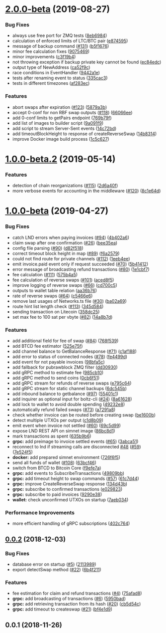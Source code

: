 # [2.0.0-beta](https://github.com/BoltzExchange/boltz-backend/compare/v1.0.0-beta.2...v2.0.0-beta) (2019-08-27)


### Bug Fixes

* always use free port for ZMQ tests ([8eb6984](https://github.com/BoltzExchange/boltz-backend/commit/8eb6984))
* calculation of enforced limits of LTC/BTC pair ([e874595](https://github.com/BoltzExchange/boltz-backend/commit/e874595))
* message of backup command ([#131](https://github.com/BoltzExchange/boltz-backend/issues/131)) ([b5f1676](https://github.com/BoltzExchange/boltz-backend/commit/b5f1676))
* minor fee calculation fixes ([9075469](https://github.com/BoltzExchange/boltz-backend/commit/9075469))
* minor improvements ([c3f19b4](https://github.com/BoltzExchange/boltz-backend/commit/c3f19b4))
* not throwing exception if backup private key cannot be found ([ec84edc](https://github.com/BoltzExchange/boltz-backend/commit/ec84edc))
* output type of NewAddress ([ca52f9c](https://github.com/BoltzExchange/boltz-backend/commit/ca52f9c))
* race conditions in EventHandler ([9442a1e](https://github.com/BoltzExchange/boltz-backend/commit/9442a1e))
* tests after renaming event to status ([335cac3](https://github.com/BoltzExchange/boltz-backend/commit/335cac3))
* tests in different timezones ([af283ec](https://github.com/BoltzExchange/boltz-backend/commit/af283ec))


### Features

* abort swaps after expiration ([#123](https://github.com/BoltzExchange/boltz-backend/issues/123)) ([5879a3b](https://github.com/BoltzExchange/boltz-backend/commit/5879a3b))
* accept 0-conf for non RBF swap outputs ([#118](https://github.com/BoltzExchange/boltz-backend/issues/118)) ([66066ee](https://github.com/BoltzExchange/boltz-backend/commit/66066ee))
* add 0-conf limits to getPairs endpoint ([769b79f](https://github.com/BoltzExchange/boltz-backend/commit/769b79f))
* add list of images to builder script ([9a091f9](https://github.com/BoltzExchange/boltz-backend/commit/9a091f9))
* add script to stream Server-Sent events ([14c72bd](https://github.com/BoltzExchange/boltz-backend/commit/14c72bd))
* add timeoutBlockHeight to response of createReverseSwap ([14b8314](https://github.com/BoltzExchange/boltz-backend/commit/14b8314))
* improve Docker image build process ([1c5c627](https://github.com/BoltzExchange/boltz-backend/commit/1c5c627))



# [1.0.0-beta.2](https://github.com/BoltzExchange/boltz-backend/compare/v1.0.0-beta...v1.0.0-beta.2) (2019-05-14)


### Features

* detection of chain reorganizations ([#115](https://github.com/BoltzExchange/boltz-backend/issues/115)) ([2d6a40f](https://github.com/BoltzExchange/boltz-backend/commit/2d6a40f))
* more verbose events for accounting in the middleware ([#120](https://github.com/BoltzExchange/boltz-backend/issues/120)) ([8c1e64d](https://github.com/BoltzExchange/boltz-backend/commit/8c1e64d))



# [1.0.0-beta](https://github.com/BoltzExchange/boltz-backend/compare/v0.0.2...v1.0.0-beta) (2019-04-27)


### Bug Fixes

* catch LND errors when paying invoices ([#94](https://github.com/BoltzExchange/boltz-backend/issues/94)) ([4b402a6](https://github.com/BoltzExchange/boltz-backend/commit/4b402a6))
* claim swap after one confirmation ([#26](https://github.com/BoltzExchange/boltz-backend/issues/26)) ([bee35ea](https://github.com/BoltzExchange/boltz-backend/commit/bee35ea))
* config file parsing ([#90](https://github.com/BoltzExchange/boltz-backend/issues/90)) ([d82f518](https://github.com/BoltzExchange/boltz-backend/commit/d82f518))
* correct timeout block height in map ([#89](https://github.com/BoltzExchange/boltz-backend/issues/89)) ([f6a2579](https://github.com/BoltzExchange/boltz-backend/commit/f6a2579))
* could not find route for private channels ([#112](https://github.com/BoltzExchange/boltz-backend/issues/112)) ([1eeb4ee](https://github.com/BoltzExchange/boltz-backend/commit/1eeb4ee))
* emit invoice.paid event only if request succeeded ([#70](https://github.com/BoltzExchange/boltz-backend/issues/70)) ([5b41412](https://github.com/BoltzExchange/boltz-backend/commit/5b41412))
* error message of broadcasting refund transactions ([#80](https://github.com/BoltzExchange/boltz-backend/issues/80)) ([1e1cbf7](https://github.com/BoltzExchange/boltz-backend/commit/1e1cbf7))
* fee calculation ([#111](https://github.com/BoltzExchange/boltz-backend/issues/111)) ([575b4a5](https://github.com/BoltzExchange/boltz-backend/commit/575b4a5))
* fee calculation of reverse swaps ([#101](https://github.com/BoltzExchange/boltz-backend/issues/101)) ([aced8f5](https://github.com/BoltzExchange/boltz-backend/commit/aced8f5))
* improve logging of reverse swaps ([#66](https://github.com/BoltzExchange/boltz-backend/issues/66)) ([cd700c5](https://github.com/BoltzExchange/boltz-backend/commit/cd700c5))
* outputs to wallet table relation ([aa36b76](https://github.com/BoltzExchange/boltz-backend/commit/aa36b76))
* rate of reverse swaps ([#64](https://github.com/BoltzExchange/boltz-backend/issues/64)) ([c5466e6](https://github.com/BoltzExchange/boltz-backend/commit/c5466e6))
* remove last usages of Networks.ts file ([#30](https://github.com/BoltzExchange/boltz-backend/issues/30)) ([ba02a69](https://github.com/BoltzExchange/boltz-backend/commit/ba02a69))
* route hint list length check ([#113](https://github.com/BoltzExchange/boltz-backend/issues/113)) ([345d584](https://github.com/BoltzExchange/boltz-backend/commit/345d584))
* sending transaction on Litecoin ([358dc25](https://github.com/BoltzExchange/boltz-backend/commit/358dc25))
* set max fee to 100 sat per vbyte ([#82](https://github.com/BoltzExchange/boltz-backend/issues/82)) ([14a8b7d](https://github.com/BoltzExchange/boltz-backend/commit/14a8b7d))


### Features

* add additional field for fee of swap ([#84](https://github.com/BoltzExchange/boltz-backend/issues/84)) ([768f539](https://github.com/BoltzExchange/boltz-backend/commit/768f539))
* add BTCD fee estimator ([525e75f](https://github.com/BoltzExchange/boltz-backend/commit/525e75f))
* add channel balance to GetBalanceResponse ([#71](https://github.com/BoltzExchange/boltz-backend/issues/71)) ([c1af188](https://github.com/BoltzExchange/boltz-backend/commit/c1af188))
* add error to status of connected nodes ([#78](https://github.com/BoltzExchange/boltz-backend/issues/78)) ([fe4499d](https://github.com/BoltzExchange/boltz-backend/commit/fe4499d))
* add event for not payable invoices ([98bfa5c](https://github.com/BoltzExchange/boltz-backend/commit/98bfa5c))
* add fallback for pubrawblock ZMQ filter ([dd30930](https://github.com/BoltzExchange/boltz-backend/commit/dd30930))
* add gRPC method to estimate fee ([985cb10](https://github.com/BoltzExchange/boltz-backend/commit/985cb10))
* add gRPC method to send coins ([0cb6f51](https://github.com/BoltzExchange/boltz-backend/commit/0cb6f51))
* add gRPC stream for refunds of reverse swaps ([e795c64](https://github.com/BoltzExchange/boltz-backend/commit/e795c64))
* add gRPC stream for static channel backups ([6dc545b](https://github.com/BoltzExchange/boltz-backend/commit/6dc545b))
* add inbound balance to getbalance ([#97](https://github.com/BoltzExchange/boltz-backend/issues/97)) ([55401c1](https://github.com/BoltzExchange/boltz-backend/commit/55401c1))
* add inquirer as optional input for boltz-cli ([#24](https://github.com/BoltzExchange/boltz-backend/issues/24)) ([8a61628](https://github.com/BoltzExchange/boltz-backend/commit/8a61628))
* add lock to wallet to avoid double spending ([49232e8](https://github.com/BoltzExchange/boltz-backend/commit/49232e8))
* automatically refund failed swaps ([#73](https://github.com/BoltzExchange/boltz-backend/issues/73)) ([a7291a8](https://github.com/BoltzExchange/boltz-backend/commit/a7291a8))
* check whether invoice can be routed before creating swap ([be1600b](https://github.com/BoltzExchange/boltz-backend/commit/be1600b))
* detect multiple UTXOs per output ([c1d8b09](https://github.com/BoltzExchange/boltz-backend/commit/c1d8b09))
* emit event when invoice not settled ([#60](https://github.com/BoltzExchange/boltz-backend/issues/60)) ([69c5d99](https://github.com/BoltzExchange/boltz-backend/commit/69c5d99))
* expose LND REST API on simnet image ([86bc8d1](https://github.com/BoltzExchange/boltz-backend/commit/86bc8d1))
* mark transactions as spent ([635b9b6](https://github.com/BoltzExchange/boltz-backend/commit/635b9b6))
* **grpc:** add preimage to invoice settled events ([#65](https://github.com/BoltzExchange/boltz-backend/issues/65)) ([3abca51](https://github.com/BoltzExchange/boltz-backend/commit/3abca51))
* reconnect to lnd if streaming calls are disconnected [#48](https://github.com/BoltzExchange/boltz-backend/issues/48) ([#59](https://github.com/BoltzExchange/boltz-backend/issues/59)) ([7e524f5](https://github.com/BoltzExchange/boltz-backend/commit/7e524f5))
* **docker:** add prepared simnet environment ([726f6f5](https://github.com/BoltzExchange/boltz-backend/commit/726f6f5))
* send all funds of wallet ([#108](https://github.com/BoltzExchange/boltz-backend/issues/108)) ([63bcf46](https://github.com/BoltzExchange/boltz-backend/commit/63bcf46))
* switch from BTCD to Bitcoin Core ([f9efe7a](https://github.com/BoltzExchange/boltz-backend/commit/f9efe7a))
* **grpc:** add events to SubscribeTransactions ([49809bb](https://github.com/BoltzExchange/boltz-backend/commit/49809bb))
* **grpc:** add timeout height to swap commands ([#57](https://github.com/BoltzExchange/boltz-backend/issues/57)) ([61c7d44](https://github.com/BoltzExchange/boltz-backend/commit/61c7d44))
* **grpc:** improve CreateReverseSwap response ([134d43b](https://github.com/BoltzExchange/boltz-backend/commit/134d43b))
* **grpc:** subscribe to confirmed transactions ([e029823](https://github.com/BoltzExchange/boltz-backend/commit/e029823))
* **grpc:** subscribe to paid invoices ([9290e38](https://github.com/BoltzExchange/boltz-backend/commit/9290e38))
* **wallet:** check unconfirmed UTXOs on startup ([7aeb034](https://github.com/BoltzExchange/boltz-backend/commit/7aeb034))


### Performance Improvements

* more efficient handling of gRPC subscriptions ([402c764](https://github.com/BoltzExchange/boltz-backend/commit/402c764))



## [0.0.2](https://github.com/BoltzExchange/boltz-backend/compare/v0.0.1...v0.0.2) (2018-12-03)


### Bug Fixes

* database error on startup ([#5](https://github.com/BoltzExchange/boltz-backend/issues/5)) ([2113989](https://github.com/BoltzExchange/boltz-backend/commit/2113989))
* export detectSwap method ([#22](https://github.com/BoltzExchange/boltz-backend/issues/22)) ([6b4f211](https://github.com/BoltzExchange/boltz-backend/commit/6b4f211))


### Features

* fee estimation for claim and refund transactions ([#4](https://github.com/BoltzExchange/boltz-backend/issues/4)) ([75afad8](https://github.com/BoltzExchange/boltz-backend/commit/75afad8))
* **grpc:** add broadcasting of transactions ([#6](https://github.com/BoltzExchange/boltz-backend/issues/6)) ([5950bad](https://github.com/BoltzExchange/boltz-backend/commit/5950bad))
* **grpc:** add retrieving transaction from its hash ([#20](https://github.com/BoltzExchange/boltz-backend/issues/20)) ([cb5d54c](https://github.com/BoltzExchange/boltz-backend/commit/cb5d54c))
* **grpc:** add timeout to createswap ([#21](https://github.com/BoltzExchange/boltz-backend/issues/21)) ([bf4e1d9](https://github.com/BoltzExchange/boltz-backend/commit/bf4e1d9))



## 0.0.1 (2018-11-26)



